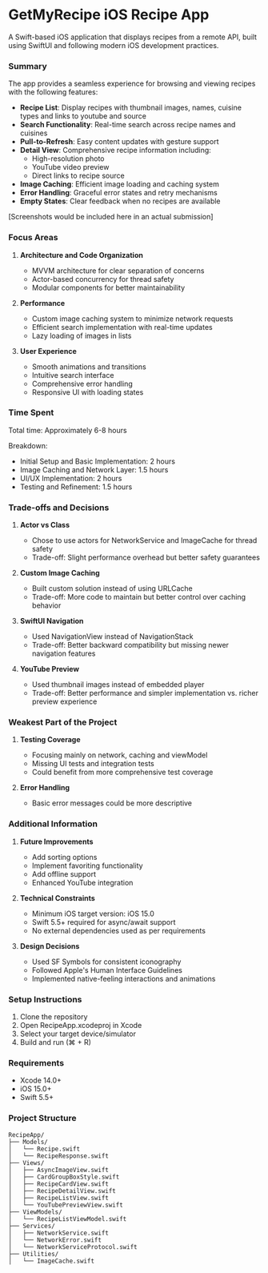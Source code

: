 # GetMyRecipe iOS Recipe App

A Swift-based iOS application that displays recipes from a remote API, built using SwiftUI and following modern iOS development practices.

### Summary

The app provides a seamless experience for browsing and viewing recipes with the following features:

* **Recipe List**: Display recipes with thumbnail images, names, cuisine types and links to youtube and source
* **Search Functionality**: Real-time search across recipe names and cuisines
* **Pull-to-Refresh**: Easy content updates with gesture support
* **Detail View**: Comprehensive recipe information including:
  - High-resolution photo
  - YouTube video preview
  - Direct links to recipe source
* **Image Caching**: Efficient image loading and caching system
* **Error Handling**: Graceful error states and retry mechanisms
* **Empty States**: Clear feedback when no recipes are available

[Screenshots would be included here in an actual submission]

### Focus Areas

1. **Architecture and Code Organization**
   - MVVM architecture for clear separation of concerns
   - Actor-based concurrency for thread safety
   - Modular components for better maintainability

2. **Performance**
   - Custom image caching system to minimize network requests
   - Efficient search implementation with real-time updates
   - Lazy loading of images in lists

3. **User Experience**
   - Smooth animations and transitions
   - Intuitive search interface
   - Comprehensive error handling
   - Responsive UI with loading states

### Time Spent

Total time: Approximately 6-8 hours

Breakdown:
- Initial Setup and Basic Implementation: 2 hours
- Image Caching and Network Layer: 1.5 hours
- UI/UX Implementation: 2 hours
- Testing and Refinement: 1.5 hours

### Trade-offs and Decisions

1. **Actor vs Class**
   - Chose to use actors for NetworkService and ImageCache for thread safety
   - Trade-off: Slight performance overhead but better safety guarantees

2. **Custom Image Caching**
   - Built custom solution instead of using URLCache
   - Trade-off: More code to maintain but better control over caching behavior

3. **SwiftUI Navigation**
   - Used NavigationView instead of NavigationStack
   - Trade-off: Better backward compatibility but missing newer navigation features

4. **YouTube Preview**
   - Used thumbnail images instead of embedded player
   - Trade-off: Better performance and simpler implementation vs. richer preview experience

### Weakest Part of the Project

1. **Testing Coverage**
   - Focusing mainly on network, caching and viewModel
   - Missing UI tests and integration tests
   - Could benefit from more comprehensive test coverage

2. **Error Handling**
   - Basic error messages could be more descriptive

### Additional Information

1. **Future Improvements**
   - Add sorting options
   - Implement favoriting functionality
   - Add offline support
   - Enhanced YouTube integration

2. **Technical Constraints**
   - Minimum iOS target version: iOS 15.0
   - Swift 5.5+ required for async/await support
   - No external dependencies used as per requirements

3. **Design Decisions**
   - Used SF Symbols for consistent iconography
   - Followed Apple's Human Interface Guidelines
   - Implemented native-feeling interactions and animations

### Setup Instructions

1. Clone the repository
2. Open RecipeApp.xcodeproj in Xcode
3. Select your target device/simulator
4. Build and run (⌘ + R)

### Requirements

- Xcode 14.0+
- iOS 15.0+
- Swift 5.5+

### Project Structure

```
RecipeApp/
├── Models/
│   └── Recipe.swift
│   └── RecipeResponse.swift
├── Views/
│   ├── AsyncImageView.swift
│   ├── CardGroupBoxStyle.swift
│   ├── RecipeCardView.swift
│   ├── RecipeDetailView.swift
│   ├── RecipeListView.swift
│   └── YouTubePreviewView.swift
├── ViewModels/
│   └── RecipeListViewModel.swift
├── Services/
│   ├── NetworkService.swift
│   └── NetworkError.swift
│   └── NetworkServiceProtocol.swift
├── Utilities/
│   └── ImageCache.swift
```
